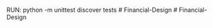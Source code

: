 RUN:
python -m unittest discover tests
#   F i n a n c i a l - D e s i g n  
 #   F i n a n c i a l - D e s i g n  
 
